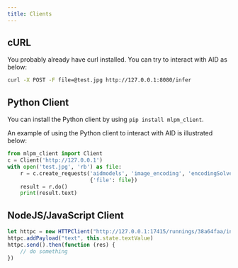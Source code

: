 ```yaml
---
title: Clients
---
```


## cURL

You probably already have curl installed. You can try to interact with AID as below:

```sh
curl -X POST -F file=@test.jpg http://127.0.0.1:8080/infer
```

## Python Client

You can install the Python client by using ```pip install mlpm_client```.

An example of using the Python client to interact with AID is illustrated below:

```python title="Example of Python Client"
from mlpm_client import Client
c = Client('http://127.0.0.1')
with open('test.jpg', 'rb') as file:
    r = c.create_requests('aidmodels', 'image_encoding', 'encodingSolver',
                          {'file': file})
    result = r.do()
    print(result.text)
```

## NodeJS/JavaScript Client

```javascript title="Example of Javascript Client"
let httpc = new HTTPClient("http://127.0.0.1:17415/runnings/38a64faa/infer")
httpc.addPayload("text", this.state.textValue)
httpc.send().then(function (res) {
    // do something
})
```